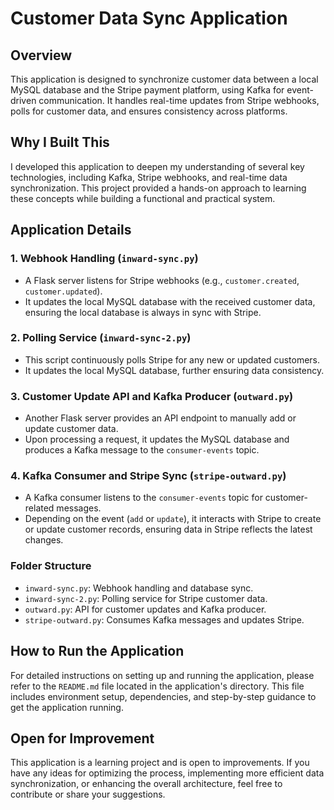 # Customer Data Sync Application

## Overview

This application is designed to synchronize customer data between a local MySQL database and the Stripe payment platform, using Kafka for event-driven communication. It handles real-time updates from Stripe webhooks, polls for customer data, and ensures consistency across platforms.

## Why I Built This

I developed this application to deepen my understanding of several key technologies, including Kafka, Stripe webhooks, and real-time data synchronization. This project provided a hands-on approach to learning these concepts while building a functional and practical system.

## Application Details

### 1. Webhook Handling (`inward-sync.py`)
- A Flask server listens for Stripe webhooks (e.g., `customer.created`, `customer.updated`).
- It updates the local MySQL database with the received customer data, ensuring the local database is always in sync with Stripe.

### 2. Polling Service (`inward-sync-2.py`)
- This script continuously polls Stripe for any new or updated customers.
- It updates the local MySQL database, further ensuring data consistency.

### 3. Customer Update API and Kafka Producer (`outward.py`)
- Another Flask server provides an API endpoint to manually add or update customer data.
- Upon processing a request, it updates the MySQL database and produces a Kafka message to the `consumer-events` topic.

### 4. Kafka Consumer and Stripe Sync (`stripe-outward.py`)
- A Kafka consumer listens to the `consumer-events` topic for customer-related messages.
- Depending on the event (`add` or `update`), it interacts with Stripe to create or update customer records, ensuring data in Stripe reflects the latest changes.

### Folder Structure
- `inward-sync.py`: Webhook handling and database sync.
- `inward-sync-2.py`: Polling service for Stripe customer data.
- `outward.py`: API for customer updates and Kafka producer.
- `stripe-outward.py`: Consumes Kafka messages and updates Stripe.

## How to Run the Application

For detailed instructions on setting up and running the application, please refer to the `README.md` file located in the application's  directory. This file includes environment setup, dependencies, and step-by-step guidance to get the application running.

## Open for Improvement

This application is a learning project and is open to improvements. If you have any ideas for optimizing the process, implementing more efficient data synchronization, or enhancing the overall architecture, feel free to contribute or share your suggestions.

